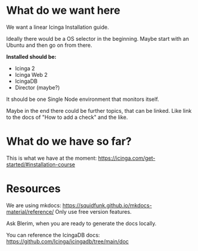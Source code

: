 # What do we want here

We want a linear Icinga Installation guide.

Ideally there would be a OS selector in the beginning.
Maybe start with an Ubuntu and then go on from there.

**Installed should be:**
- Icinga 2
- Icinga Web 2
- IcingaDB
- Director (maybe?)

It should be one Single Node environment that monitors itself.

Maybe in the end there could be further topics, that can be linked.
Like link to the docs of "How to add a check" and the like.

# What do we have so far?

This is what we have at the moment:
https://icinga.com/get-started/#installation-course

# Resources

We are using mkdocs: https://squidfunk.github.io/mkdocs-material/reference/
Only use free version features.

Ask Blerim, when you are ready to generate the docs locally.

You can reference the IcingaDB docs: https://github.com/Icinga/icingadb/tree/main/doc
